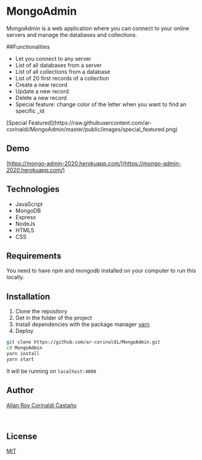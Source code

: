 # MongoAdmin

MongoAdmin is a web application where you can connect to your online servers and manage the databases and collections.

##Functionalities

<ul> <li>Let you connect to any server</li> <li>List of all databases from a server</li> <li>List of all collections from a database</li> <li>List of 20 first records of a collection</li> <li>Create a new record</li> <li>Update a new record</li> <li>Delete a new record</li><li>Special feature: change color of the letter when you want to find an specific _id</li> </ul>
[Special Featured](https://raw.githubusercontent.com/ar-corinaldi/MongoAdmin/master/public/images/special_featured.png)

## Demo

[https://mongo-admin-2020.herokuapp.com/](https://mongo-admin-2020.herokuapp.com/)

## Technologies 
<ul>
  <li>JavaScript</li>
  <li>MongoDB</li>
  <li>Express</li>
  <li>NodeJs</li>
  <li>HTML5</li>
  <li>CSS</li>
  </ul>

## Requirements

You need to have npm and mongodb installed on your computer to run this locally.

## Installation

1. Clone the repository
2. Get in the folder of the project
3. Install dependencies with the package manager [yarn](https://yarnpkg.com/)
4. Deploy
```bash
git clone https://github.com/ar-corinaldi/MongoAdmin.git
cd MongoAdmin
yarn install
yarn start
```

It will be running on ```localhost:4000 ```

## Author

[Allan Roy Corinaldi Castaño](https://github.com/ar-corinaldi)

<br>

## License
[MIT](https://choosealicense.com/licenses/mit/)
